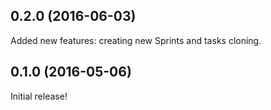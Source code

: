 ## 0.2.0 (2016-06-03)

Added new features: creating new Sprints and tasks cloning.

## 0.1.0 (2016-05-06)

Initial release!
